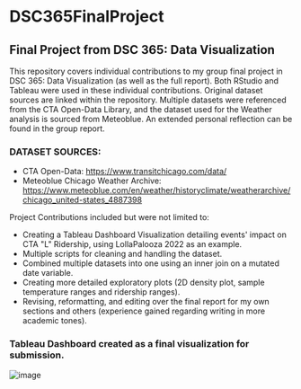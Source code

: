 # DSC365FinalProject
## Final Project from DSC 365: Data Visualization
This repository covers individual contributions to my group final project in DSC 365: Data Visualization (as well as the full report). Both RStudio and Tableau were used in these individual contributions. Original dataset sources are linked within the repository. Multiple datasets were referenced from the CTA Open-Data Library, and the dataset used for the Weather analysis is sourced from Meteoblue. An extended personal reflection can be found in the group report.

### DATASET SOURCES:
- CTA Open-Data: https://www.transitchicago.com/data/
- Meteoblue Chicago Weather Archive: https://www.meteoblue.com/en/weather/historyclimate/weatherarchive/chicago_united-states_4887398

Project Contributions included but were not limited to:
- Creating a Tableau Dashboard Visualization detailing events' impact on CTA "L" Ridership, using LollaPalooza 2022 as an example.
- Multiple scripts for cleaning and handling the dataset.
- Combined multiple datasets into one using an inner join on a mutated date variable.
- Creating more detailed exploratory plots (2D density plot, sample temperature ranges and ridership ranges).
- Revising, reformatting, and editing over the final report for my own sections and others (experience gained regarding writing in more academic tones).

### Tableau Dashboard created as a final visualization for submission.
![image](https://github.com/SachitPatel2003/DSC365FinalProject/assets/143663079/735c78a8-5f1c-42cf-9118-d45d96062b86)

